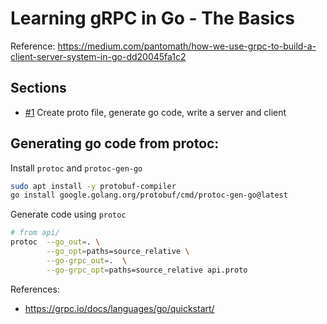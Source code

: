 # Learning gRPC in Go - The Basics
Reference: https://medium.com/pantomath/how-we-use-grpc-to-build-a-client-server-system-in-go-dd20045fa1c2

## Sections
- [#1](../../tree/basic-client-server) Create proto file, generate go code, write a server and client

## Generating go code from protoc:
Install `protoc` and `protoc-gen-go`
```sh
sudo apt install -y protobuf-compiler
go install google.golang.org/protobuf/cmd/protoc-gen-go@latest
```
Generate code using `protoc`
```sh
# from api/
protoc  --go_out=. \
        --go_opt=paths=source_relative \
        --go-grpc_out=.  \
        --go-grpc_opt=paths=source_relative api.proto
```

References:
- https://grpc.io/docs/languages/go/quickstart/